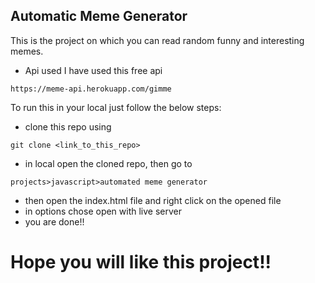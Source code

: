 ## Automatic Meme Generator

This is the project on which you can read random funny and interesting memes.

- Api used
  I have used this free api

```
https://meme-api.herokuapp.com/gimme
```

To run this in your local just follow the below steps:
- clone this repo using
```
git clone <link_to_this_repo>
```
- in local open the cloned repo, then go to  
```
projects>javascript>automated meme generator
```
- then open the index.html file and right click on the opened file
- in options chose open with live server
- you are done!!

# Hope you will like this project!!
